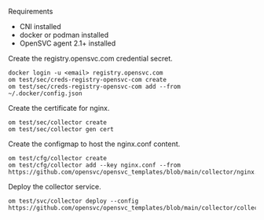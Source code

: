 Requirements
* CNI installed
* docker or podman installed
* OpenSVC agent 2.1+ installed

Create the registry.opensvc.com credential secret.

```
docker login -u <email> registry.opensvc.com
om test/sec/creds-registry-opensvc-com create
om test/sec/creds-registry-opensvc-com add --from ~/.docker/config.json
```

Create the certificate for nginx.

```
om test/sec/collector create
om test/sec/collector gen cert
```

Create the configmap to host the nginx.conf content.

```
om test/cfg/collector create
om test/cfg/collector add --key nginx.conf --from https://github.com/opensvc/opensvc_templates/blob/main/collector/nginx.conf
```

Deploy the collector service.
```
om test/svc/collector deploy --config https://github.com/opensvc/opensvc_templates/blob/main/collector/collector.conf
```
